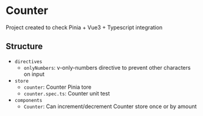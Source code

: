 # Counter

Project created to check Pinia + Vue3 + Typescript integration

## Structure

- `directives`
  - `onlyNumbers`: v-only-numbers directive to prevent other characters on input
- `store`
  - `counter`: Counter Pinia tore
  - `counter.spec.ts`: Counter unit test
- `components`
  - `Counter`: Can increment/decrement Counter store once or by amount
